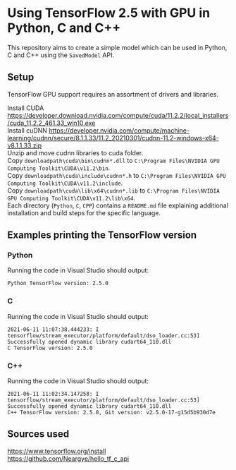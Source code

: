 # Using TensorFlow 2.5 with GPU in Python, C and C++
This repository aims to create a simple model which can be used in Python, C and C++ using the `SavedModel` API.

## Setup
TensorFlow GPU support requires an assortment of drivers and libraries.

Install CUDA https://developer.download.nvidia.com/compute/cuda/11.2.2/local_installers/cuda_11.2.2_461.33_win10.exe <br>
Install cuDNN https://developer.nvidia.com/compute/machine-learning/cudnn/secure/8.1.1.33/11.2_20210301/cudnn-11.2-windows-x64-v8.1.1.33.zip <br>
Unzip and move cudnn libraries to cuda folder. <br>
Copy `downloadpath\cuda\bin\cudnn*.dll` to `C:\Program Files\NVIDIA GPU Computing Toolkit\CUDA\v11.2\bin`. <br>
Copy `downloadpath\cuda\include\cudnn*.h` to `C:\Program Files\NVIDIA GPU Computing Toolkit\CUDA\v11.2\include`. <br>
Copy `downloadpath\cuda\lib\x64\cudnn*.lib` to `C:\Program Files\NVIDIA GPU Computing Toolkit\CUDA\v11.2\lib\x64`. <br>
Each directory (`Python`, `C`, `CPP`) contains a `README.md` file explaining additional installation and build steps for the specific language.

## Examples printing the TensorFlow version

### Python
Running the code in Visual Studio should output:
```
Python TensorFlow version: 2.5.0
```

### C
Running the code in Visual Studio should output:
```
2021-06-11 11:07:38.444233: I tensorflow/stream_executor/platform/default/dso_loader.cc:53] Successfully opened dynamic library cudart64_110.dll
C TensorFlow version: 2.5.0 
```

### C++
Running the code in Visual Studio should output:
```
2021-06-11 11:02:34.147258: I tensorflow/stream_executor/platform/default/dso_loader.cc:53] Successfully opened dynamic library cudart64_110.dll
C++ TensorFlow version: 2.5.0, Git version: v2.5.0-17-g15d5b930d7e  
```

## Sources used
https://www.tensorflow.org/install <br>
https://github.com/Neargye/hello_tf_c_api